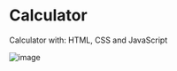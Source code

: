 # Calculator
Calculator with: HTML, CSS and JavaScript

![image](https://user-images.githubusercontent.com/77743378/215790380-2c24036e-1b80-4162-b20e-43219d6638bb.png)

